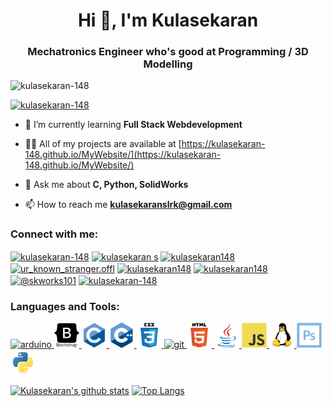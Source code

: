 <h1 align="center">Hi 👋, I'm Kulasekaran</h1>
<h3 align="center">Mechatronics Engineer who's good at Programming / 3D Modelling</h3>

<p align="left"> <img src="https://komarev.com/ghpvc/?username=kulasekaran-148&label=Profile%20views&color=0e75b6&style=flat" alt="kulasekaran-148" /> </p>

<p align="left"> <a href="https://github.com/ryo-ma/github-profile-trophy"><img src="https://github-profile-trophy.vercel.app/?username=kulasekaran-148" alt="kulasekaran-148" /></a> </p>

- 🌱 I’m currently learning **Full Stack Webdevelopment**

- 👨‍💻 All of my projects are available at [https://kulasekaran-148.github.io/MyWebsite/](https://kulasekaran-148.github.io/MyWebsite/)

- 💬 Ask me about **C, Python, SolidWorks**

- 📫 How to reach me **kulasekaranslrk@gmail.com**

<h3 align="left">Connect with me:</h3>
<p align="left">
<a href="https://linkedin.com/in/kulasekaran-148" target="blank"><img align="center" src="https://raw.githubusercontent.com/rahuldkjain/github-profile-readme-generator/master/src/images/icons/Social/linked-in-alt.svg" alt="kulasekaran-148" height="30" width="40" /></a>
<a href="https://stackoverflow.com/users/kulasekaran s" target="blank"><img align="center" src="https://raw.githubusercontent.com/rahuldkjain/github-profile-readme-generator/master/src/images/icons/Social/stack-overflow.svg" alt="kulasekaran s" height="30" width="40" /></a>
<a href="https://kaggle.com/kulasekaran148" target="blank"><img align="center" src="https://raw.githubusercontent.com/rahuldkjain/github-profile-readme-generator/master/src/images/icons/Social/kaggle.svg" alt="kulasekaran148" height="30" width="40" /></a>
<a href="https://instagram.com/ur_known_stranger.offl" target="blank"><img align="center" src="https://raw.githubusercontent.com/rahuldkjain/github-profile-readme-generator/master/src/images/icons/Social/instagram.svg" alt="ur_known_stranger.offl" height="30" width="40" /></a>
<a href="https://www.codechef.com/users/kulasekaran148" target="blank"><img align="center" src="https://cdn.jsdelivr.net/npm/simple-icons@3.1.0/icons/codechef.svg" alt="kulasekaran148" height="30" width="40" /></a>
<a href="https://www.leetcode.com/kulasekaran148" target="blank"><img align="center" src="https://raw.githubusercontent.com/rahuldkjain/github-profile-readme-generator/master/src/images/icons/Social/leet-code.svg" alt="kulasekaran148" height="30" width="40" /></a>
<a href="https://www.hackerearth.com/@skworks101" target="blank"><img align="center" src="https://raw.githubusercontent.com/rahuldkjain/github-profile-readme-generator/master/src/images/icons/Social/hackerearth.svg" alt="@skworks101" height="30" width="40" /></a>
<a href="https://auth.geeksforgeeks.org/user/kulasekaran-148" target="blank"><img align="center" src="https://raw.githubusercontent.com/rahuldkjain/github-profile-readme-generator/master/src/images/icons/Social/geeks-for-geeks.svg" alt="kulasekaran-148" height="30" width="40" /></a>
</p>

<h3 align="left">Languages and Tools:</h3>
<p align="left"> <a href="https://www.arduino.cc/" target="_blank" rel="noreferrer"> <img src="https://cdn.worldvectorlogo.com/logos/arduino-1.svg" alt="arduino" width="40" height="40"/> </a> <a href="https://getbootstrap.com" target="_blank" rel="noreferrer"> <img src="https://raw.githubusercontent.com/devicons/devicon/master/icons/bootstrap/bootstrap-plain-wordmark.svg" alt="bootstrap" width="40" height="40"/> </a> <a href="https://www.cprogramming.com/" target="_blank" rel="noreferrer"> <img src="https://raw.githubusercontent.com/devicons/devicon/master/icons/c/c-original.svg" alt="c" width="40" height="40"/> </a> <a href="https://www.w3schools.com/cpp/" target="_blank" rel="noreferrer"> <img src="https://raw.githubusercontent.com/devicons/devicon/master/icons/cplusplus/cplusplus-original.svg" alt="cplusplus" width="40" height="40"/> </a> <a href="https://www.w3schools.com/css/" target="_blank" rel="noreferrer"> <img src="https://raw.githubusercontent.com/devicons/devicon/master/icons/css3/css3-original-wordmark.svg" alt="css3" width="40" height="40"/> </a> <a href="https://git-scm.com/" target="_blank" rel="noreferrer"> <img src="https://www.vectorlogo.zone/logos/git-scm/git-scm-icon.svg" alt="git" width="40" height="40"/> </a> <a href="https://www.w3.org/html/" target="_blank" rel="noreferrer"> <img src="https://raw.githubusercontent.com/devicons/devicon/master/icons/html5/html5-original-wordmark.svg" alt="html5" width="40" height="40"/> </a> <a href="https://www.java.com" target="_blank" rel="noreferrer"> <img src="https://raw.githubusercontent.com/devicons/devicon/master/icons/java/java-original.svg" alt="java" width="40" height="40"/> </a> <a href="https://developer.mozilla.org/en-US/docs/Web/JavaScript" target="_blank" rel="noreferrer"> <img src="https://raw.githubusercontent.com/devicons/devicon/master/icons/javascript/javascript-original.svg" alt="javascript" width="40" height="40"/> </a> <a href="https://www.linux.org/" target="_blank" rel="noreferrer"> <img src="https://raw.githubusercontent.com/devicons/devicon/master/icons/linux/linux-original.svg" alt="linux" width="40" height="40"/> </a> <a href="https://www.photoshop.com/en" target="_blank" rel="noreferrer"> <img src="https://raw.githubusercontent.com/devicons/devicon/master/icons/photoshop/photoshop-line.svg" alt="photoshop" width="40" height="40"/> </a> <a href="https://www.python.org" target="_blank" rel="noreferrer"> <img src="https://raw.githubusercontent.com/devicons/devicon/master/icons/python/python-original.svg" alt="python" width="40" height="40"/> </a> </p

[![Kulasekaran's github stats](https://github-readme-stats.vercel.app/api?username=kulasekaran-148&count_private=true&show_icons=true&theme=radical&hide_rank=false&line_height=24)](https://github.com/anuraghazra/github-readme-stats) [![Top Langs](https://github-readme-stats.vercel.app/api/top-langs/?username=kulasekaran-148&layout=compact&theme=vision-friendly-dark&langs_count=8&card_width=275)](https://github.com/anuraghazra/github-readme-stats)
